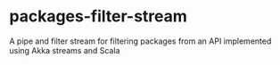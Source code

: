# packages-filter-stream
A pipe and filter stream for filtering packages from an API implemented using Akka streams and Scala
